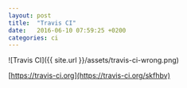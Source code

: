 ```yaml
---
layout: post
title:  "Travis CI"
date:   2016-06-10 07:59:25 +0200
categories: ci
---
```


![Travis CI]({{ site.url }}/assets/travis-ci-wrong.png)

[https://travis-ci.org](https://travis-ci.org/skfhbv)
